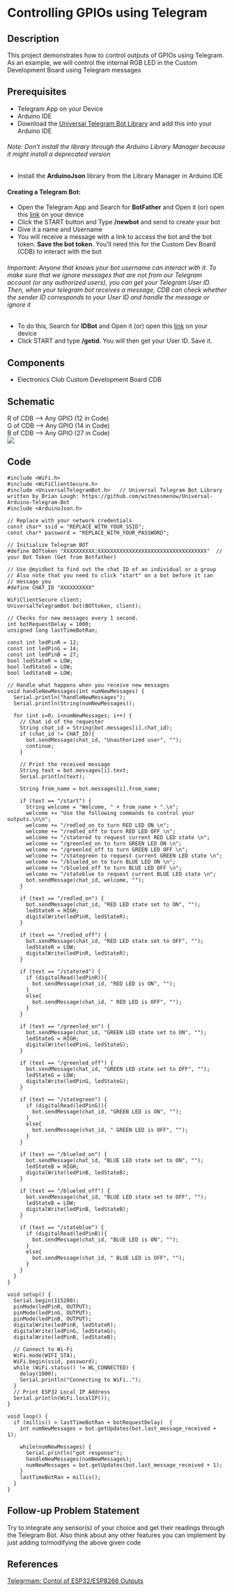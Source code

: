 # Controlling GPIOs using Telegram
## Description
This project demonstrates how to control outputs of GPIOs using Telegram. As an example, we will control the internal RGB LED in the Custom Development Board using Telegram messages
## Prerequisites
* Telegram App on your Device           
* Arduino IDE
* Download the [Universal Telegram Bot Library](https://github.com/witnessmenow/Universal-Arduino-Telegram-Bot/archive/master.zip) and add this into your Arduino IDE         
###### Note: Don’t install the library through the Arduino Library Manager because it might install a deprecated version             
* Install the **ArduinoJson** library from the Library Manager in Arduino IDE         
#### Creating a Telegram Bot:
* Open the Telegram App and Search for **BotFather** and Open it (or) open this [link](https://t.me/botfather) on your device         
* Click the START button and Type **/newbot** and send to create your bot       
* Give it a name and Username         
* You will receive a message with a link to access the bot and the bot token. **Save the bot token**. You’ll need this for the Custom Dev Board (CDB) to interact with the bot     
###### Important: Anyone that knows your bot username can interact with it. To make sure that we ignore messages that are not from our Telegram account (or any authorized users), you can get your Telegram User ID. Then, when your telegram bot receives a message, CDB can check whether the sender ID corresponds to your User ID and handle the message or ignore it
* To do this, Search for **IDBot** and Open it (or) open this [link](https://t.me/myidbot) on your device          
* Click START and type **/getid**. You will then get your User ID. Save it.
## Components
* Electronics Club Custom Development Board CDB
## Schematic
R of CDB --> Any GPIO (12 in Code)                   
G of CDB --> Any GPIO (14 in Code)              
B of CDB --> Any GPIO (27 in Code)            
![](Images/Telegram_RGB.png)
## Code
```
#include <WiFi.h>
#include <WiFiClientSecure.h>
#include <UniversalTelegramBot.h>   // Universal Telegram Bot Library written by Brian Lough: https://github.com/witnessmenow/Universal-Arduino-Telegram-Bot
#include <ArduinoJson.h>

// Replace with your network credentials
const char* ssid = "REPLACE_WITH_YOUR_SSID";
const char* password = "REPLACE_WITH_YOUR_PASSWORD";

// Initialize Telegram BOT
#define BOTtoken "XXXXXXXXXX:XXXXXXXXXXXXXXXXXXXXXXXXXXXXXXXXXXX"  // your Bot Token (Get from Botfather)

// Use @myidbot to find out the chat ID of an individual or a group
// Also note that you need to click "start" on a bot before it can
// message you
#define CHAT_ID "XXXXXXXXXX"

WiFiClientSecure client;
UniversalTelegramBot bot(BOTtoken, client);

// Checks for new messages every 1 second.
int botRequestDelay = 1000;
unsigned long lastTimeBotRan;

const int ledPinR = 12;
const int ledPinG = 14;
const int ledPinB = 27;
bool ledStateR = LOW;
bool ledStateG = LOW;
bool ledStateB = LOW;

// Handle what happens when you receive new messages
void handleNewMessages(int numNewMessages) {
  Serial.println("handleNewMessages");
  Serial.println(String(numNewMessages));

  for (int i=0; i<numNewMessages; i++) {
    // Chat id of the requester
    String chat_id = String(bot.messages[i].chat_id);
    if (chat_id != CHAT_ID){
      bot.sendMessage(chat_id, "Unauthorized user", "");
      continue;
    }
    
    // Print the received message
    String text = bot.messages[i].text;
    Serial.println(text);

    String from_name = bot.messages[i].from_name;

    if (text == "/start") {
      String welcome = "Welcome, " + from_name + ".\n";
      welcome += "Use the following commands to control your outputs.\n\n";
      welcome += "/redled_on to turn RED LED ON \n";
      welcome += "/redled_off to turn RED LED OFF \n";
      welcome += "/statered to request current RED LED state \n";
      welcome += "/greenled_on to turn GREEN LED ON \n";
      welcome += "/greenled_off to turn GREEN LED OFF \n";
      welcome += "/stategreen to request current GREEN LED state \n";
      welcome += "/blueled_on to turn BLUE LED ON \n";
      welcome += "/blueled_off to turn BLUE LED OFF \n";
      welcome += "/stateblue to request current BLUE LED state \n";
      bot.sendMessage(chat_id, welcome, "");
    }

    if (text == "/redled_on") {
      bot.sendMessage(chat_id, "RED LED state set to ON", "");
      ledStateR = HIGH;
      digitalWrite(ledPinR, ledStateR);
    }
    
    if (text == "/redled_off") {
      bot.sendMessage(chat_id, "RED LED state set to OFF", "");
      ledStateR = LOW;
      digitalWrite(ledPinR, ledStateR);
    }
    
    if (text == "/statered") {
      if (digitalRead(ledPinR)){
        bot.sendMessage(chat_id, "RED LED is ON", "");
      }
      else{
        bot.sendMessage(chat_id, " RED LED is OFF", "");
      }
    }
    
    if (text == "/greenled_on") {
      bot.sendMessage(chat_id, "GREEN LED state set to ON", "");
      ledStateG = HIGH;
      digitalWrite(ledPinG, ledStateG);
    }
    
    if (text == "/greenled_off") {
      bot.sendMessage(chat_id, "GREEN LED state set to OFF", "");
      ledStateG = LOW;
      digitalWrite(ledPinG, ledStateG);
    }
    
    if (text == "/stategreen") {
      if (digitalRead(ledPinG)){
        bot.sendMessage(chat_id, "GREEN LED is ON", "");
      }
      else{
        bot.sendMessage(chat_id, " GREEN LED is OFF", "");
      }
    }
    
    if (text == "/blueled_on") {
      bot.sendMessage(chat_id, "BLUE LED state set to ON", "");
      ledStateB = HIGH;
      digitalWrite(ledPinB, ledStateB);
    }
    
    if (text == "/blueled_off") {
      bot.sendMessage(chat_id, "BLUE LED state set to OFF", "");
      ledStateB = LOW;
      digitalWrite(ledPinB, ledStateB);
    }
    
    if (text == "/stateblue") {
      if (digitalRead(ledPinB)){
        bot.sendMessage(chat_id, "BLUE LED is ON", "");
      }
      else{
        bot.sendMessage(chat_id, " BLUE LED is OFF", "");
      }
    }
  }
}

void setup() {
  Serial.begin(115200);
  pinMode(ledPinR, OUTPUT);
  pinMode(ledPinG, OUTPUT);
  pinMode(ledPinB, OUTPUT);
  digitalWrite(ledPinR, ledStateR);
  digitalWrite(ledPinG, ledStateG);
  digitalWrite(ledPinB, ledStateB);
  
  // Connect to Wi-Fi
  WiFi.mode(WIFI_STA);
  WiFi.begin(ssid, password);
  while (WiFi.status() != WL_CONNECTED) {
    delay(1000);
    Serial.println("Connecting to WiFi..");
  }
  // Print ESP32 Local IP Address
  Serial.println(WiFi.localIP());
}

void loop() {
  if (millis() > lastTimeBotRan + botRequestDelay)  {
    int numNewMessages = bot.getUpdates(bot.last_message_received + 1);

    while(numNewMessages) {
      Serial.println("got response");
      handleNewMessages(numNewMessages);
      numNewMessages = bot.getUpdates(bot.last_message_received + 1);
    }
    lastTimeBotRan = millis();
  }
}
```
## Follow-up Problem Statement
Try to integrate any sensor(s) of your choice and get their readings through the Telegram Bot. Also think about any other features you can implement by just adding to/modifying the above given code
## References
[Telegrmam: Contol of ESP32/ESP8266 Outputs](https://randomnerdtutorials.com/telegram-control-esp32-esp8266-nodemcu-outputs/)
